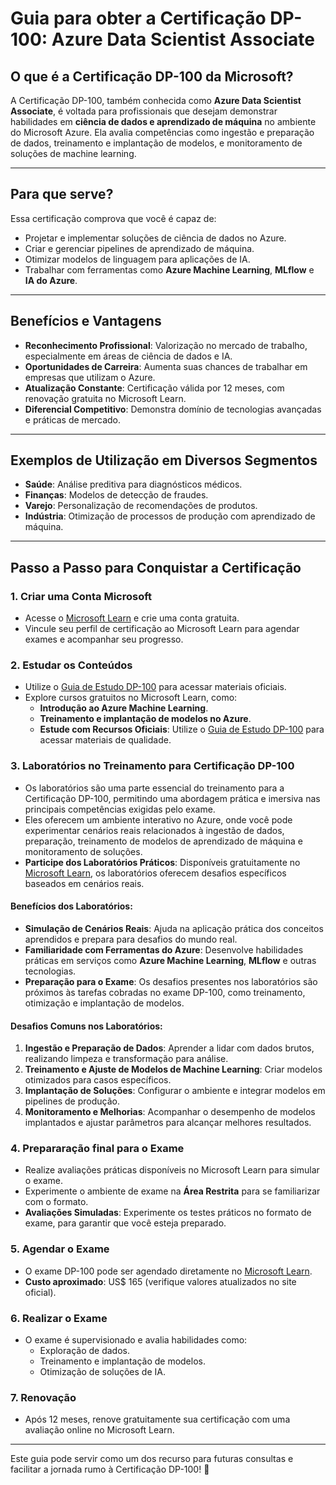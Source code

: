 # Guia para obter a Certificação DP-100: Azure Data Scientist Associate

## O que é a Certificação DP-100 da Microsoft?
A Certificação DP-100, também conhecida como **Azure Data Scientist Associate**, é voltada para profissionais que desejam demonstrar habilidades em **ciência de dados e aprendizado de máquina** no ambiente do Microsoft Azure. Ela avalia competências como ingestão e preparação de dados, treinamento e implantação de modelos, e monitoramento de soluções de machine learning.

---

## Para que serve?
Essa certificação comprova que você é capaz de:
- Projetar e implementar soluções de ciência de dados no Azure.
- Criar e gerenciar pipelines de aprendizado de máquina.
- Otimizar modelos de linguagem para aplicações de IA.
- Trabalhar com ferramentas como **Azure Machine Learning**, **MLflow** e **IA do Azure**.

---

## Benefícios e Vantagens
- **Reconhecimento Profissional**: Valorização no mercado de trabalho, especialmente em áreas de ciência de dados e IA.
- **Oportunidades de Carreira**: Aumenta suas chances de trabalhar em empresas que utilizam o Azure.
- **Atualização Constante**: Certificação válida por 12 meses, com renovação gratuita no Microsoft Learn.
- **Diferencial Competitivo**: Demonstra domínio de tecnologias avançadas e práticas de mercado.

---

## Exemplos de Utilização em Diversos Segmentos
- **Saúde**: Análise preditiva para diagnósticos médicos.
- **Finanças**: Modelos de detecção de fraudes.
- **Varejo**: Personalização de recomendações de produtos.
- **Indústria**: Otimização de processos de produção com aprendizado de máquina.

---

## Passo a Passo para Conquistar a Certificação

### 1. Criar uma Conta Microsoft
- Acesse o [Microsoft Learn](https://learn.microsoft.com/pt-br/credentials/certifications/azure-data-scientist/) e crie uma conta gratuita.
- Vincule seu perfil de certificação ao Microsoft Learn para agendar exames e acompanhar seu progresso.

### 2. Estudar os Conteúdos
- Utilize o [Guia de Estudo DP-100](https://learn.microsoft.com/pt-br/credentials/certifications/resources/study-guides/dp-100) para acessar materiais oficiais.
- Explore cursos gratuitos no Microsoft Learn, como:
  - **Introdução ao Azure Machine Learning**.
  - **Treinamento e implantação de modelos no Azure**.
  - **Estude com Recursos Oficiais**: Utilize o [Guia de Estudo DP-100](https://learn.microsoft.com/pt-br/credentials/certifications/resources/study-guides/dp-100) para acessar materiais de qualidade.
  
### 3. Laboratórios no Treinamento para Certificação DP-100
- Os laboratórios são uma parte essencial do treinamento para a Certificação DP-100, permitindo uma abordagem prática e imersiva nas principais competências exigidas pelo exame.
- Eles oferecem um ambiente interativo no Azure, onde você pode experimentar cenários reais relacionados à ingestão de dados, preparação, treinamento de modelos de aprendizado de máquina e monitoramento de soluções.
- **Participe dos Laboratórios Práticos**: Disponíveis gratuitamente no [Microsoft Learn](https://learn.microsoft.com/pt-br/training/paths/prepare-to-teach-dp-100-designing-implementing-data-science-solution-azure/), os laboratórios oferecem desafios específicos baseados em cenários reais.

#### Benefícios dos Laboratórios:
- **Simulação de Cenários Reais**: Ajuda na aplicação prática dos conceitos aprendidos e prepara para desafios do mundo real.
- **Familiaridade com Ferramentas do Azure**: Desenvolve habilidades práticas em serviços como **Azure Machine Learning**, **MLflow** e outras tecnologias.
- **Preparação para o Exame**: Os desafios presentes nos laboratórios são próximos às tarefas cobradas no exame DP-100, como treinamento, otimização e implantação de modelos.

#### Desafios Comuns nos Laboratórios:
1. **Ingestão e Preparação de Dados**: Aprender a lidar com dados brutos, realizando limpeza e transformação para análise.
2. **Treinamento e Ajuste de Modelos de Machine Learning**: Criar modelos otimizados para casos específicos.
3. **Implantação de Soluções**: Configurar o ambiente e integrar modelos em pipelines de produção.
4. **Monitoramento e Melhorias**: Acompanhar o desempenho de modelos implantados e ajustar parâmetros para alcançar melhores resultados.

### 4. Prepararação final para o Exame
- Realize avaliações práticas disponíveis no Microsoft Learn para simular o exame.
- Experimente o ambiente de exame na **Área Restrita** para se familiarizar com o formato.
- **Avaliações Simuladas**: Experimente os testes práticos no formato de exame, para garantir que você esteja preparado.

### 5. Agendar o Exame
- O exame DP-100 pode ser agendado diretamente no [Microsoft Learn](https://learn.microsoft.com/pt-br/credentials/certifications/azure-data-scientist/).
- **Custo aproximado**: US$ 165 (verifique valores atualizados no site oficial).

### 6. Realizar o Exame
- O exame é supervisionado e avalia habilidades como:
  - Exploração de dados.
  - Treinamento e implantação de modelos.
  - Otimização de soluções de IA.

### 7. Renovação
- Após 12 meses, renove gratuitamente sua certificação com uma avaliação online no Microsoft Learn.

---

Este guia pode servir como um dos recurso para futuras consultas e facilitar a jornada rumo à Certificação DP-100! 🚀
